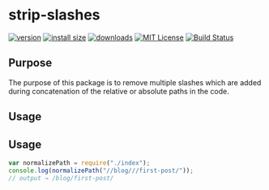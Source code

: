# strip-slashes

[![version](https://img.shields.io/npm/v/strip-slashes.svg?style=flat-square)](http://npm.im/strip-slashes)
[![install size](https://packagephobia.now.sh/badge?p=strip-slashes)](https://packagephobia.now.sh/result?p=strip-slashes)
[![downloads](https://img.shields.io/npm/dm/strip-slashes.svg?style=flat-square)](http://npm-stat.com/charts.html?package=strip-slashes)
[![MIT License](https://img.shields.io/npm/l/strip-slashes.svg?style=flat-square)](http://opensource.org/licenses/MIT)
[![Build Status](https://github.com/varundevpro/npm-strip-slashes/workflows/CI/badge.svg?branch=master)](https://github.com/VarunDevPro/npm-strip-slashes/actions)

## Purpose

The purpose of this package is to remove multiple slashes which are added during concatenation of the relative or absolute paths in the code.

## Usage

## Usage

```javascript
var normalizePath = require("./index");
console.log(normalizePath("//blog///first-post/"));
// output → /blog/first-post/
```
